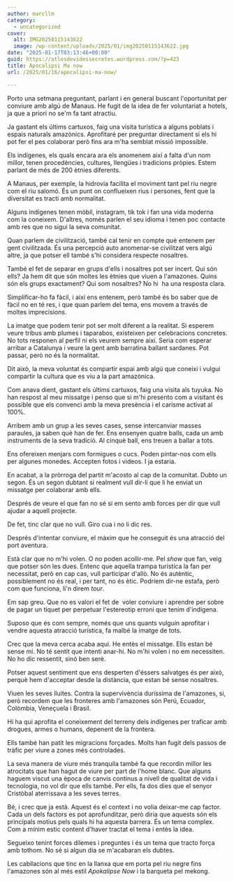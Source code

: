 ```yaml
---
author: marcllm
category:
  - uncategorized
cover:
  alt: IMG20250115143622
  image: /wp-content/uploads/2025/01/img20250115143622.jpg
date: "2025-01-17T03:13:46+00:00"
guid: https://atlesdevidessecretes.wordpress.com/?p=423
title: Apocalipsi Ma now
url: /2025/01/16/apocalipsi-ma-now/

---
```

Porto una setmana preguntant, parlant i en general buscant l'oportunitat per conviure amb algú de Manaus. He fugit de la idea de fer voluntariat a hotels, ja que a priori no se'm fa tant atractiu.

Ja gastant els últims cartuxos, faig una visita turística a alguns poblats i espais naturals amazònics. Aprofitaré per preguntar directament si els hi pot fer el pes colaborar però fins ara m'ha semblat missió impossible.

Els indígenes, els quals encara ara els anomenem així a falta d'un nom millor, tenen procedències, cultures, llengües i tradicions pròpies. Estem parlant de més de 200 ètnies diferents.

A Manaus, per exemple, la hidrovia facilita el moviment tant pel riu negre com el riu salomó. És un punt on conflueixen rius i persones, fent que la diversitat es tracti amb normalitat.

Alguns indígenes tenen mòbil, instagram, tik tok i fan una vida moderna com la coneixem. D'altres, només parlen el seu idioma i tenen poc contacte amb res que no sigui la seva comunitat.

Quan parlem de civilització, també cal tenir en compte què entenem per gent civilitzada. És una percepció auto anomenar-se civilitzat vers algú altre, ja que potser ell també s'hi considera respecte nosaltres.

També el fet de separar en grups d'ells i nosaltres pot ser incert. Qui són ells? Ja hem dit que són moltes les ètnies que viuen a l'amazones. Quins són els grups exactament? Qui som nosaltres? No hi  ha una resposta clara.

Simplificar-ho fa fàcil, i així ens entenem, però també és bo saber que de fàcil no en té res, i que quan parlem del tema, ens movem a través de moltes imprecisions.

La imatge que podem tenir pot ser molt diferent a la realitat. Si esperem veure tribus amb plumes i taparabos, existeixen per celebracions concretes. No tots responen al perfil ni els veurem sempre així. Seria com esperar arribar a Catalunya i veure la gent amb barratina ballant sardanes. Pot passar, però no és la normalitat.

Dit això, la meva voluntat és compartir espai amb algú que coneixi i vulgui compartir la cultura que es viu a la part amazònica.

Com anava dient, gastant els últims cartuxos, faig una visita als tuyuka. No han respost al meu missatge i penso que si m'hi presento com a visitant és possible que els convenci amb la meva presència i el carisme activat al 100%.

Arribem amb un grup a les seves cases, sense intercanviar masses paraules, ja saben què han de fer. Ens ensenyen quatre balls, cada un amb instruments de la seva tradició. Al cinquè ball, ens treuen a ballar a tots.

Ens ofereixen menjars com formigues o cucs. Poden pintar-nos com ells per algunes monedes. Accepten fotos i videos. I ja estaria.

En acabat, a la pròrroga del partit m'acosto al cap de la comunitat. Dubto un segon. És un segon dubtant si realment vull dir-li que li he enviat un missatge per colaborar amb ells.

Després de veure el que fan no sé si em sento amb forces per dir que vull ajudar a aquell projecte.

De fet, tinc clar que no vull. Giro cua i no li dic res.

Després d'intentar conviure, el màxim que he conseguit és una atracció del port aventura.

Està clar que no m'hi volen. O no poden acollir-me. Pel _show_ que fan, veig que potser són les dues. Entenc que aquella trampa turística la fan per necessitat, però en cap cas, vull participar d'allò. No és autèntic, possiblement no és real, i per tant, no és ètic. Podríem dir-ne estafa, però com que funciona, li'n direm _tour_.

Em sap greu. Que no es valori el fet de  voler conviure i aprendre per sobre de pagar un tiquet per perpetuar l'estereotip erroni que tenim d'indigena.

Suposo que és com sempre, només que uns quants vulguin aprofitar i vendre aquesta atracció turística, fa malbé la imatge de tots.

Crec que la meva cerca acaba aqui. He entès el missatge. Ells estan bé sense mi. No té sentit que intenti anar-hi. No m'hi volen i no em necessiten. No ho dic ressentit, sinó ben serè.

Potser aquest sentiment que ens desperten d'éssers salvatges és per això, perquè hem d'acceptar desde la distància, que estan bé sense nosaltres.

Viuen les seves lluites. Contra la supervivència duríssima de l'amazones, si, però recordem que les fronteres amb l'amazones són Perú, Ecuador, Colòmbia, Veneçuela i Brasil.

Hi ha qui aprofita el coneixement del terreny dels indígenes per traficar amb drogues, armes o humans, depenent de la frontera.

Ells també han patit les migracions forçades. Molts han fugit dels passos de tràfic per viure a zones més controlades.

La seva manera de viure més tranquila també fa que recordin millor les atrocitats que han hagut de viure per part de l'home blanc. Que alguns haguem viscut una època de canvis continus a nivell de qualitat de vida i tecnologia, no vol dir que ells també. Per ells, fa dos dies que el senyor Cristòbal aterrissava a les seves terres.

Bé, i crec que ja està. Aquest és el context i no volia deixar-me cap factor. Cada un dels factors es pot aprofunditzar, però diria que aquests són els principals motius pels quals hi ha aquesta barrera. És un tema complex. Com a mínim estic content d'haver tractat el tema i entès la idea.

Segueixo tenint forces dilemes i preguntes i és un tema que tracto força amb tothom. No sé si algun dia se m'acabaran els dubtes.

Les cabilacions que tinc en la llanxa que em porta pel riu negre fins l'amazones són al més estil _Apokalipse Now_ i la barqueta pel mekong.
